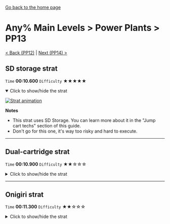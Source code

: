[Go back to the home page](https://github.com/Doublevil/scbspeedrun)

# Any% Main Levels > Power Plants > PP13

[< Back (PP12)](https://github.com/Doublevil/scbspeedrun/blob/main/levels/any_ml/pp/PP12.md) | [Next (PP14) >](https://github.com/Doublevil/scbspeedrun/blob/main/levels/any_ml/pp/PP14.md)

## SD storage strat

`Time` **00:10.600** `Difficulty` ★★★★★
<details open>
  <summary>Click to show/hide the strat</summary>

  [![Strat animation](https://github.com/Doublevil/scbspeedrun/blob/main/media/levels/pp/PP13_SDStrat.webp)](https://github.com/Doublevil/scbspeedrun/blob/main/media/levels/pp/PP13_SDStrat.mp4?raw=true)

  **Notes**
  - This strat uses SD Storage. You can learn more about it in the "Jump cart techs" section of this guide.
  - Don't go for this one, it's way too risky and hard to execute.
</details>

---
## Dual-cartridge strat

`Time` **00:10.900** `Difficulty` ★★☆☆☆
<details>
  <summary>Click to show/hide the strat</summary>

  [![Strat animation](https://github.com/Doublevil/scbspeedrun/blob/main/media/levels/pp/PP13_DualStrat.webp)](https://github.com/Doublevil/scbspeedrun/blob/main/media/levels/pp/PP13_DualStrat.mp4?raw=true)

  **Notes**
  - The key is to use the jump but keep the dash after the second battery. It's kind of hard to chain all that together but hopefully it should be recoverable if anything goes wrong.
</details>

---
## Onigiri strat

`Time` **00:11.300** `Difficulty` ★★☆☆☆
<details>
  <summary>Click to show/hide the strat</summary>

  [![Strat animation](https://github.com/Doublevil/scbspeedrun/blob/main/media/levels/pp/PP13_OnigiriStrat.webp)](https://github.com/Doublevil/scbspeedrun/blob/main/media/levels/pp/PP13_OnigiriStrat.mp4?raw=true)
</details>
